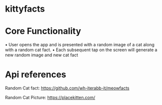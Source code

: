 # kittyfacts

# Core Functionality

• User opens the app and is presented with a random image of a cat along with a random
cat fact.
• Each subsequent tap on the screen will generate a new random image and new cat fact

# Api references
Random Cat fact: https://github.com/wh-iterabb-it/meowfacts

Random Cat Picture: https://placekitten.com/
